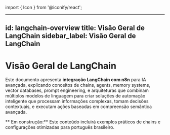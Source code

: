 import { Icon } from '@iconify/react';

---
id: langchain-overview
title: Visão Geral de LangChain
sidebar_label: Visão Geral de LangChain
---

#  Visão Geral de LangChain

Este documento apresenta **integração LangChain com n8n** para IA avançada, explicando conceitos de chains, agents, memory systems, vector databases, prompt engineering, e arquiteturas que combinam múltiplos modelos de linguagem para criar soluções de automação inteligente que processam informações complexas, tomam decisões contextuais, e executam ações baseadas em compreensão semântica avançada.

** Em construção:** Este conteúdo incluirá exemplos práticos de chains e configurações otimizadas para português brasileiro.
